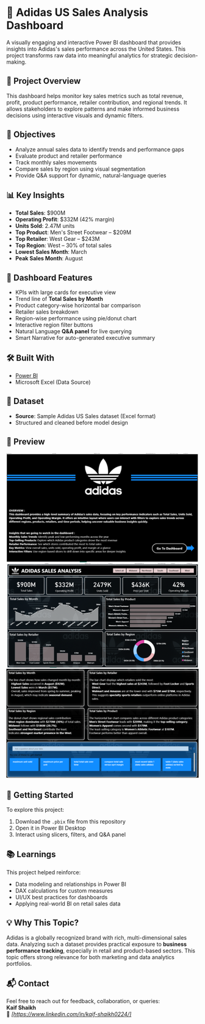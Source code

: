 # 🧠 Adidas US Sales Analysis Dashboard

A visually engaging and interactive Power BI dashboard that provides insights into Adidas's sales performance across the United States. This project transforms raw data into meaningful analytics for strategic decision-making.


## 📌 Project Overview

This dashboard helps monitor key sales metrics such as total revenue, profit, product performance, retailer contribution, and regional trends. It allows stakeholders to explore patterns and make informed business decisions using interactive visuals and dynamic filters.


## 🎯 Objectives

- Analyze annual sales data to identify trends and performance gaps  
- Evaluate product and retailer performance  
- Track monthly sales movements  
- Compare sales by region using visual segmentation  
- Provide Q&A support for dynamic, natural-language queries  


## 📊 Key Insights

- **Total Sales**: $900M  
- **Operating Profit**: $332M (42% margin)  
- **Units Sold**: 2.47M units  
- **Top Product**: Men's Street Footwear – $209M  
- **Top Retailer**: West Gear – $243M  
- **Top Region**: West – 30% of total sales  
- **Lowest Sales Month**: March  
- **Peak Sales Month**: August  


## 🧩 Dashboard Features

- KPIs with large cards for executive view  
- Trend line of **Total Sales by Month**  
- Product category-wise horizontal bar comparison  
- Retailer sales breakdown  
- Region-wise performance using pie/donut chart  
- Interactive region filter buttons  
- Natural Language **Q&A panel** for live querying  
- Smart Narrative for auto-generated executive summary  


## 🛠️ Built With

- [Power BI](https://powerbi.microsoft.com/)  
- Microsoft Excel (Data Source)


## 📁 Dataset

- **Source**: Sample Adidas US Sales dataset (Excel format)
- Structured and cleaned before model design


## 📸 Preview

![Dashboard Overview page](https://github.com/CODER0224/Adidas-Sales-Analysis/blob/main/overview%20Adidas%20Dash.png)
![Dashboard Preview](https://github.com/CODER0224/Adidas-Sales-Analysis/blob/main/Adidas%20Sales%20Dashboard.png)
![Dashboard Narative Page](http://github.com/CODER0224/Adidas-Sales-Analysis/blob/main/Narative%20adidas%20dash.png)


## 🚀 Getting Started

To explore this project:
1. Download the `.pbix` file from this repository  
2. Open it in Power BI Desktop  
3. Interact using slicers, filters, and Q&A panel


## 📚 Learnings

This project helped reinforce:
- Data modeling and relationships in Power BI  
- DAX calculations for custom measures  
- UI/UX best practices for dashboards  
- Applying real-world BI on retail sales data  


## 💡 Why This Topic?

Adidas is a globally recognized brand with rich, multi-dimensional sales data. Analyzing such a dataset provides practical exposure to **business performance tracking**, especially in retail and product-based sectors. This topic offers strong relevance for both marketing and data analytics portfolios.


## 📬 Contact

Feel free to reach out for feedback, collaboration, or queries:  
**Kaif Shaikh**  
📧 *[https://www.linkedin.com/in/kaif-shaikh0224/]*
